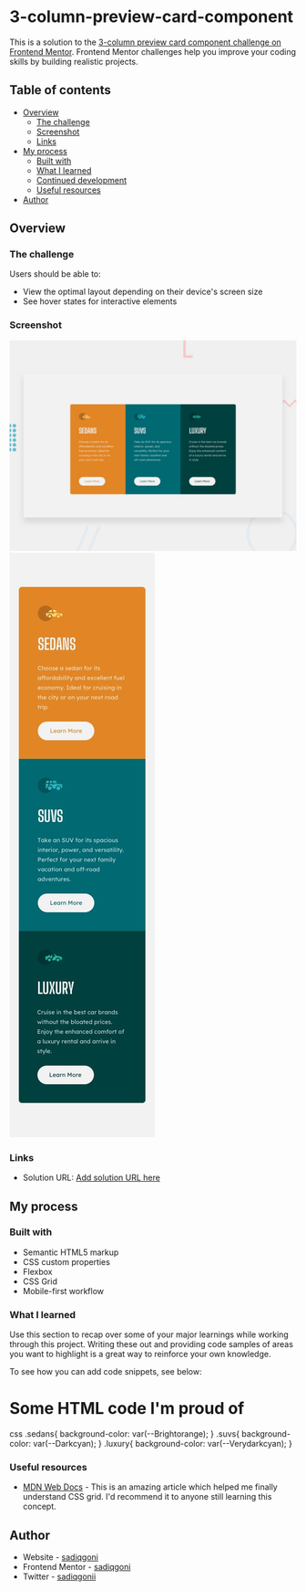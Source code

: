 # 3-column-preview-card-component
This is a solution to the [3-column preview card component challenge on Frontend Mentor](https://www.frontendmentor.io/challenges/3column-preview-card-component-pH92eAR2-). Frontend Mentor challenges help you improve your coding skills by building realistic projects. 

## Table of contents

- [Overview](#overview)
  - [The challenge](#the-challenge)
  - [Screenshot](#screenshot)
  - [Links](#links)
- [My process](#my-process)
  - [Built with](#built-with)
  - [What I learned](#what-i-learned)
  - [Continued development](#continued-development)
  - [Useful resources](#useful-resources)
- [Author](#author)


## Overview

### The challenge

Users should be able to:

- View the optimal layout depending on their device's screen size
- See hover states for interactive elements

### Screenshot

![Desktop Preview](./images/desktop-preview.jpg)
![Mobile Preview](./images/mobile-design.jpg)

### Links

- Solution URL: [Add solution URL here](http://3-column-preview-cardd.netlify.app)

## My process

### Built with

- Semantic HTML5 markup
- CSS custom properties
- Flexbox
- CSS Grid
- Mobile-first workflow

### What I learned

Use this section to recap over some of your major learnings while working through this project. Writing these out and providing code samples of areas you want to highlight is a great way to reinforce your own knowledge.

To see how you can add code snippets, see below:


<h1>Some HTML code I'm proud of</h1>

css
.sedans{
    background-color: var(--Brightorange);
}
.suvs{
    background-color: var(--Darkcyan);
}
.luxury{
    background-color: var(--Verydarkcyan);
}


### Useful resources

- [MDN Web Docs](https://developer.mozilla.org) - This is an amazing article which helped me finally understand CSS grid. I'd recommend it to anyone still learning this concept.

## Author

- Website - [sadiqgoni](http://goni-sadiq.netlify.app)
- Frontend Mentor - [sadiqgoni](https://www.frontendmentor.io/profile/sadiqgoni)
- Twitter - [sadiqgonii](https://www.twitter.com/sadiqgonii)
